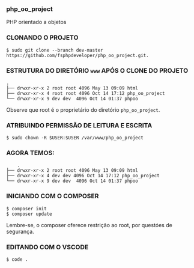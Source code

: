 ### php_oo_project
PHP orientado a objetos
### CLONANDO O PROJETO

    $ sudo git clone --branch dev-master https://github.com/fsphpdeveloper/php_oo_project.git.

### ESTRUTURA DO DIRETÓRIO `www` APÓS O CLONE DO PROJETO
    .
    ├── drwxr-xr-x 2 root root 4096 May 13 09:09 html
    ├── drwxr-xr-x 4 root root 4096 Oct 14 17:12 php_oo_project
    └── drwxr-xr-x 9 dev dev  4096 Oct 14 01:37 phpoo
Observe que root é o proprietário do diretório `php_oo_project`.

### ATRIBUINDO PERMISSÃO DE LEITURA E ESCRITA 
      
    $ sudo chown -R $USER:$USER /var/www/php_oo_project
### AGORA TEMOS:
        .
    ├── drwxr-xr-x 2 root root 4096 May 13 09:09 html
    ├── drwxr-xr-x 4 dev dev 4096 Oct 14 17:12 php_oo_project
    └── drwxr-xr-x 9 dev dev  4096 Oct 14 01:37 phpoo
### INICIANDO COM O COMPOSER   
  
    $ composer init
    $ composer update
Lembre-se, o composer oferece restrição ao root, por questóes de segurança.

### EDITANDO COM O VSCODE
    $ code .

    